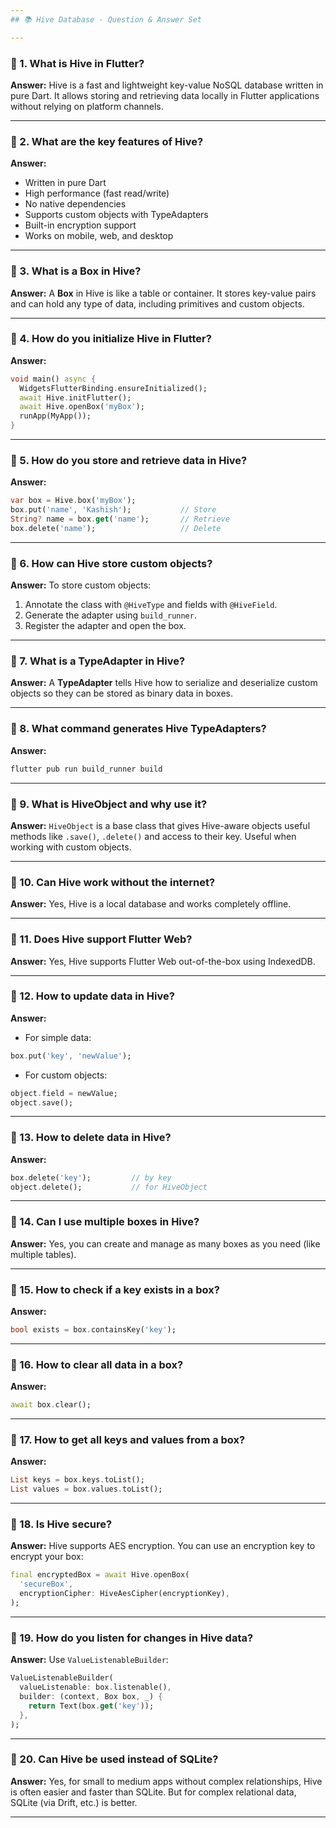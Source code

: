 ```yaml
---
## 📚 Hive Database - Question & Answer Set

---
```


### 🔹 1. **What is Hive in Flutter?**

**Answer:**
Hive is a fast and lightweight key-value NoSQL database written in pure Dart. It allows storing and retrieving data locally in Flutter applications without relying on platform channels.

---

### 🔹 2. **What are the key features of Hive?**

**Answer:**

* Written in pure Dart
* High performance (fast read/write)
* No native dependencies
* Supports custom objects with TypeAdapters
* Built-in encryption support
* Works on mobile, web, and desktop

---

### 🔹 3. **What is a Box in Hive?**

**Answer:**
A **Box** in Hive is like a table or container. It stores key-value pairs and can hold any type of data, including primitives and custom objects.

---

### 🔹 4. **How do you initialize Hive in Flutter?**

**Answer:**

```dart
void main() async {
  WidgetsFlutterBinding.ensureInitialized();
  await Hive.initFlutter();
  await Hive.openBox('myBox');
  runApp(MyApp());
}
```

---

### 🔹 5. **How do you store and retrieve data in Hive?**

**Answer:**

```dart
var box = Hive.box('myBox');
box.put('name', 'Kashish');           // Store
String? name = box.get('name');       // Retrieve
box.delete('name');                   // Delete
```

---

### 🔹 6. **How can Hive store custom objects?**

**Answer:**
To store custom objects:

1. Annotate the class with `@HiveType` and fields with `@HiveField`.
2. Generate the adapter using `build_runner`.
3. Register the adapter and open the box.

---

### 🔹 7. **What is a TypeAdapter in Hive?**

**Answer:**
A **TypeAdapter** tells Hive how to serialize and deserialize custom objects so they can be stored as binary data in boxes.

---

### 🔹 8. **What command generates Hive TypeAdapters?**

**Answer:**

```bash
flutter pub run build_runner build
```

---

### 🔹 9. **What is HiveObject and why use it?**

**Answer:**
`HiveObject` is a base class that gives Hive-aware objects useful methods like `.save()`, `.delete()` and access to their key. Useful when working with custom objects.

---

### 🔹 10. **Can Hive work without the internet?**

**Answer:**
Yes, Hive is a local database and works completely offline.

---

### 🔹 11. **Does Hive support Flutter Web?**

**Answer:**
Yes, Hive supports Flutter Web out-of-the-box using IndexedDB.

---

### 🔹 12. **How to update data in Hive?**

**Answer:**

* For simple data:

```dart
box.put('key', 'newValue');
```

* For custom objects:

```dart
object.field = newValue;
object.save();
```

---

### 🔹 13. **How to delete data in Hive?**

**Answer:**

```dart
box.delete('key');         // by key
object.delete();           // for HiveObject
```

---

### 🔹 14. **Can I use multiple boxes in Hive?**

**Answer:**
Yes, you can create and manage as many boxes as you need (like multiple tables).

---

### 🔹 15. **How to check if a key exists in a box?**

**Answer:**

```dart
bool exists = box.containsKey('key');
```

---

### 🔹 16. **How to clear all data in a box?**

**Answer:**

```dart
await box.clear();
```

---

### 🔹 17. **How to get all keys and values from a box?**

**Answer:**

```dart
List keys = box.keys.toList();
List values = box.values.toList();
```

---

### 🔹 18. **Is Hive secure?**

**Answer:**
Hive supports AES encryption. You can use an encryption key to encrypt your box:

```dart
final encryptedBox = await Hive.openBox(
  'secureBox',
  encryptionCipher: HiveAesCipher(encryptionKey),
);
```

---

### 🔹 19. **How do you listen for changes in Hive data?**

**Answer:**
Use `ValueListenableBuilder`:

```dart
ValueListenableBuilder(
  valueListenable: box.listenable(),
  builder: (context, Box box, _) {
    return Text(box.get('key'));
  },
);
```

---

### 🔹 20. **Can Hive be used instead of SQLite?**

**Answer:**
Yes, for small to medium apps without complex relationships, Hive is often easier and faster than SQLite. But for complex relational data, SQLite (via Drift, etc.) is better.

---

